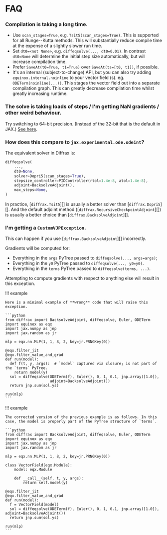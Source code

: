 # FAQ

### Compilation is taking a long time.

- Use `scan_stages=True`, e.g. `Tsit5(scan_stages=True)`. This is supported for all Runge--Kutta methods. This will substantially reduce compile time at the expense of a slightly slower run time.
- Set `dt0=<not None>`, e.g. `diffeqsolve(..., dt0=0.01)`. In contrast `dt0=None` will determine the initial step size automatically, but will increase compilation time.
- Prefer `SaveAt(t0=True, t1=True)` over `SaveAt(ts=[t0, t1])`, if possible.
- It's an internal (subject-to-change) API, but you can also try adding `equinox.internal.noinline` to your vector field (s). eg. `ODETerm(noinline(...))`. This stages the vector field out into a separate compilation graph. This can greatly decrease compilation time whilst greatly increasing runtime.

### The solve is taking loads of steps / I'm getting NaN gradients / other weird behaviour.

Try switching to 64-bit precision. (Instead of the 32-bit that is the default in JAX.) [See here](https://jax.readthedocs.io/en/latest/notebooks/Common_Gotchas_in_JAX.html#double-64bit-precision).

### How does this compare to `jax.experimental.ode.odeint`?

The equivalent solver in Diffrax is:
```python
diffeqsolve(
    ...,
    dt0=None,
    solver=Dopri5(scan_stages=True),
    stepsize_controller=PIDController(rtol=1.4e-8, atol=1.4e-8),
    adjoint=BacksolveAdjoint(),
    max_steps=None,
)
```

In practice, [`diffrax.Tsit5`][] is usually a better solver than [`diffrax.Dopri5`][]. And the default adjoint method ([`diffrax.RecursiveCheckpointAdjoint`][]) is usually a better choice than [`diffrax.BacksolveAdjoint`][].

### I'm getting a `CustomVJPException`.

This can happen if you use [`diffrax.BacksolveAdjoint`][] incorrectly.

Gradients will be computed for:

- Everything in the `args` PyTree passed to `diffeqsolve(..., args=args)`;
- Everything in the `y0` PyTree passed to `diffeqsolve(..., y0=y0)`.
- Everything in the `terms` PyTree passed to `diffeqsolve(terms, ...)`.

Attempting to compute gradients with respect to anything else will result in this exception.

!!! example

    Here is a minimal example of **wrong** code that will raise this exception.

    ```python
    from diffrax import BacksolveAdjoint, diffeqsolve, Euler, ODETerm
    import equinox as eqx
    import jax.numpy as jnp
    import jax.random as jr

    mlp = eqx.nn.MLP(1, 1, 8, 2, key=jr.PRNGKey(0))

    @eqx.filter_jit
    @eqx.filter_value_and_grad
    def run(model):
      def f(t, y, args):  # `model` captured via closure; is not part of the `terms` PyTree.
        return model(y)
      sol = diffeqsolve(ODETerm(f), Euler(), 0, 1, 0.1, jnp.array([1.0]),
                        adjoint=BacksolveAdjoint())
      return jnp.sum(sol.ys)

    run(mlp)
    ```

!!! example

    The corrected version of the previous example is as follows. In this case, the model is properly part of the PyTree structure of `terms`.

    ```python
    from diffrax import BacksolveAdjoint, diffeqsolve, Euler, ODETerm
    import equinox as eqx
    import jax.numpy as jnp
    import jax.random as jr

    mlp = eqx.nn.MLP(1, 1, 8, 2, key=jr.PRNGKey(0))

    class VectorField(eqx.Module):
        model: eqx.Module

        def __call__(self, t, y, args):
            return self.model(y)

    @eqx.filter_jit
    @eqx.filter_value_and_grad
    def run(model):
      f = VectorField(model)
      sol = diffeqsolve(ODETerm(f), Euler(), 0, 1, 0.1, jnp.array([1.0]), adjoint=BacksolveAdjoint())
      return jnp.sum(sol.ys)

    run(mlp)
    ```
